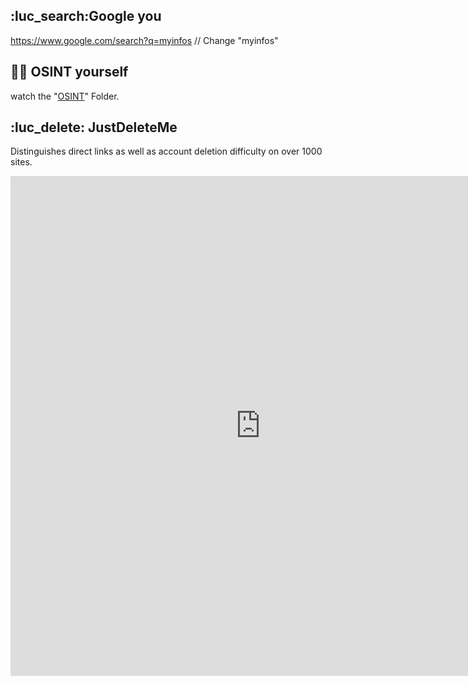 ## :luc_search:Google you

https://www.google.com/search?q=myinfos // Change "myinfos"

## 🙍‍♀️ OSINT yourself
watch the "[OSINT](obsidian://open?vault=SECNOTES&file=OSINT%2FUsernames)" Folder.


## :luc_delete: JustDeleteMe

Distinguishes direct links as well as account deletion difficulty on over 1000 sites.

<iframe
  border="0"
  frameborder="0"
  height="800"
  width="800"
  src="https://justdeleteme.xyz/"
>
</iframe>
